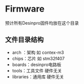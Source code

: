 # Firmware

预计所有Desinpro固件均放在这个目录

## 文件目录结构

- arch ：架构 如 contex-m3
- chips：芯片 如 stm32f407
- boards：desinpro电路板
- tools：工具文件 硬件无关
- libraries：通用库 硬件无关